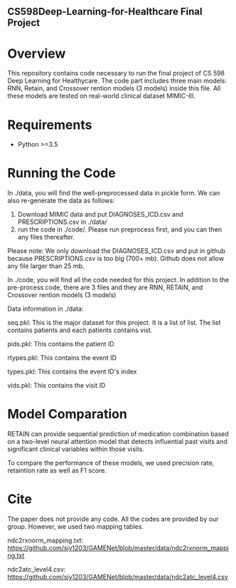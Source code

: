## CS598Deep-Learning-for-Healthcare Final Project

# Overview

This repository contains code necessary to run the final project of CS 598 Deep Learning for Healthycare. The code part includes three main models: RNN, Retain, and Crossover rention models (3 models) inside this file. All these models are tested on real-world clinical dataset MIMIC-III. 


# Requirements

* Python >=3.5


# Running the Code

In ./data, you will find the well-preprocessed data in pickle form. We can also re-generate the data as follows:

1. Download MIMIC data and put DIAGNOSES_ICD.csv and PRESCRIPTIONS.csv in ./data/
2. run the code in ./code/. Please run preprocess first, and you can then any files thereafter.

Please note: We only download the DIAGNOSES_ICD.csv and put in github because PRESCRIPTIONS.csv is too big (700+ mb).  Github does not allow any file larger than 25 mb.


In ./code, you will find all the code needed for this project. In addition to the pre-process code, there are 3 files and they are RNN, RETAIN, and Crossover rention models (3 models)

Data information in ./data:


seq.pkl: This is the major dataset for this project. It is a list of list. The list contains patients and each patients contains vist.

pids.pkl: This contains the patient ID

rtypes.pkl: This contains the event ID

types.pkl: This contains the event ID's index

vids.pkl: This contains the visit ID

# Model Comparation


RETAIN can provide sequential prediction of medication combination based on a two-level neural attention model that detects influential past visits and significant clinical variables within those visits.


To compare the performance of these models, we used precision rate, retaintion rate as well as F1 score. 


# Cite

The paper does not provide any code. All the codes are provided by our group. However, we used two mapping tables.

ndc2rxnorm_mapping.txt:  https://github.com/sjy1203/GAMENet/blob/master/data/ndc2rxnorm_mapping.txt

ndc2atc_level4.csv: https://github.com/sjy1203/GAMENet/blob/master/data/ndc2atc_level4.csv













